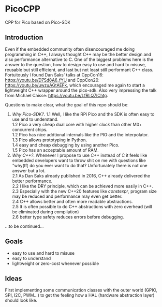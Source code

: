 # PicoCPP
CPP for Pico based on Pico-SDK

## Introduction
Even if the embedded community often disencouraged me doing programming in C++, I always thought C++ may be the better design and also performance alternative to C. One of the biggest problems here is the answer to the question, how to design easy to use and hard to misuse, reusable but still efficient, and last but not least still performant C++ class.
Fortuitously I found Dan Saks' talks at CppCon16: https://youtu.be/D7Sd8A6_fYU and CppCon20: https://youtu.be/uwzuAGtAEFk, which encouraged me again to start a lightweight C++ wrapper around the pico-sdk. Also very impressing the talk from Michael Caisse: https://youtu.be/LfRLQ7IChtg.

Questions to make clear, what the goal of this repo should be:
1. *Why Pico-SDK?*. 
    1.1  Well, I like the RPi Pico and the SDK is often easy to use and to understand.  
    1.2 Pico a very cheap dual core with higher clock than other M0+ concurrent chips.  
    1.2 Pico has nice addtional internals like the PIO and the interpolator.  
    1.3 Pico allows prototyping in Python.  
    1.4 easy and cheap debugging by using another Pico.  
    1.5 Pico has an acceptable amount of RAM.  
3. *Why C++?*. Whenever I propose to use C++ instead of C it feels like embedded developers want to throw shit on me with questions like "why(tf) do you ever want to do that? Unfortunately there is not one answer but a lot.  
    2.1 As Dan Saks already published in 2016, C++ already delivered the better performance.  
    2.2 I like the DRY principle, which can be achieved more easily in C++.  
    2.3 Especially with the new C++20 features like *constexpr*, program size may be reduced and performance may even get better.  
    2.4 C++ allows better and often more readable abstractions.  
    2.5 It is often possible to do C++ abstractions with zero overhead (will be eliminated during compilation)   
    2.6 better type safety reduces errors before debugging.  


...to be continued...

## Goals
- easy to use and hard to misuse
- easy to understand
- lightweight or zero-cost whenever possible

## Ideas
First implementing some communication classes with the outer world (GPIO, SPI, I2C, PWM...) to get the feeling how a HAL (hardware abstraction layer) should look like.
